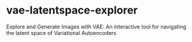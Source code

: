 # vae-latentspace-explorer
Explore and Generate Images with VAE: An interactive tool for navigating the latent space of Variational Autoencoders
